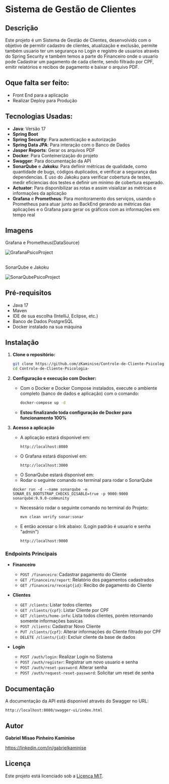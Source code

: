 # Sistema de Gestão de Clientes

## Descrição

Este projeto é um Sistema de Gestão de Clientes, desenvolvido com o objetivo de permitir cadastro de clientes, atualização e exclusão, permite também usuario ter um segurança no Login e registro de usuarios através do Spring Security e também temos a parte do Financeiro
onde o usuario pode Cadastrar um pagamento de cada cliente, sendo filtrado por CPF, emitir relatórios e recibos de pagamento e baixar o arquivo PDF.

## Oque falta ser feito:

- Front End para a aplicação
- Realizar Deploy para Produção


## Tecnologias Usadas:

- **Java**: Versão 17
- **Spring Boot**
- **Spring Security**: Para autenticação e autorização
- **Spring Data JPA**: Para interação com o Banco de Dados
- **Jasper Reports**: Gerar os arquivos PDF
- **Docker**: Para Conteinerização do projeto
- **Swagger**: Para documentação da API
- **SonarQube** e **Jakoku**: Para defiinir métricas de qualidade, como quantidade de bugs, códigos duplicados, e verificar a segurança das dependencias. E uso do Jakoku para verificar cobertura de testes, medir eficiencias dos testes e definir um minimo de cobertura esperado.
- **Actuator**: Para disponibilizar as rotas e assim visializar as métricas e informações da aplicação
- **Grafana** e **Prometheus**: Para monitoramento dos serviços, usando o Prometheus para atuar junto ao BackEnd gerando as métricas das aplicações e o Grafana para gerar os gráficos com as informações em tempo real

## Imagens

Grafana e Prometheus(DataSource)

![GrafanaPsicoProject](https://github.com/user-attachments/assets/69bf7b00-6c41-4147-8d8b-28fdf5a13150)



##

SonarQube e Jakoku

![SonarQubePsicoProject](https://github.com/user-attachments/assets/a4412505-8619-46b4-b14f-c3a505b1e330)


## Pré-requisitos

 - Java 17
 - Maven
 - IDE de sua escolha (IntelliJ, Eclipse, etc.)
 - Banco de Dados PostgreSQL
 - Docker instalado na sua máquina

## Instalação

1. **Clone o repositório:**

   ```bash
   git clone https://github.com/zKaminise/Controle-de-Cliente-Psicologia-.git
   cd Controle-de-Cliente-Psicologia-
   ```

2. **Configuração e execução com Docker:**

   - Com o Docker e Docker Compose instalados, execute o ambiente completo (banco de dados e aplicação) com o comando:

     ```bash
     docker-compose up -d
     ```
   - **Estou finalizando toda configuração de Docker para funcionamento 100%**

3. **Acesso a aplicação**

   - A aplicação estará disponivel em:
     ```
     http://localhost:8080
     ```
   - O Grafana estará disponivel em:
     ```
     http://localhost:3000
     ```
   - O SonarQube estará disponivel em:
    - Rodar o seguinte comando no terminal para rodar o SonarQube
     ```
     docker run -d --name sonarqube -e SONAR_ES_BOOTSTRAP_CHECKS_DISABLE=true -p 9000:9000 sonarqube:9.9.0-community
     ```
  
   - Necessário rodar o seguinte comando no terminal do Projeto:
     ```
     mvn clean verify sonar:sonar
     ```
    - E então acessar o link abaixo: (Login padrão é usuario e senha "admin")
       ```
       http://localhost:9000
       ```

### Endpoints Principais

- **Financeiro**
    - `POST /financeiro`: Cadastrar pagamento do Cliente
    - `GET /financeiro/report`: Relatório dos pagamentos cadastrados
    - `GET /financeiro/receipt{id}`: Recibo de pagamento do Cliente
      
- **Clientes**
    - `GET /clients`: Listar todos clientes
    - `GET /clients/{cpf}`: Listar Cliente por CPF
    - `GET /clients/home-info`: Lista todos clientes, porém retornando somente informações basicas
    - `POST /clients`: Cadastrar Novo Cliente
    - `PUT /clients/{cpf}`: Alterar informações do Cliente filtrado por CPF
    - `DELETE /clients/{id}`: Excluir cliente da base de dados

 - **Login**
   - `POST /auth/login`: Realizar Login no Sistema
   - `POST /auth/register`: Registrar um novo usuario e senha
   - `POST /auth/reset-password`: Alterar senha
   - `POST /auth/request-reset-password`: Solicitar um reset de senha

## Documentação

A documentação da API está disponivel através do Swagger no URL:

```
http://localhost:8080/swagger-ui/index.html
```

## Autor

**Gabriel Misao Pinheiro Kaminise**

https://linkedin.com/in/gabrielkaminise

## Licença

Este projeto está licenciado sob a [Licença MIT](LICENSE).
